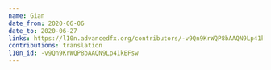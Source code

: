 ```yaml
---
name: Gian
date_from: 2020-06-06
date_to: 2020-06-27
links: https://l10n.advancedfx.org/contributors/-v9Qn9KrWQP8bAAQN9Lp41kEFsw/
contributions: translation
l10n_id: -v9Qn9KrWQP8bAAQN9Lp41kEFsw
---
```

